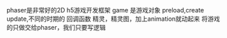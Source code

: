 phaser是非常好的2D h5游戏开发框架
game 是游戏对象
preload,create update,不同的时期的
回调函数
精灵，精灵图，加上animation就动起来
将游戏的只做交给phaser，我们只要写逻辑